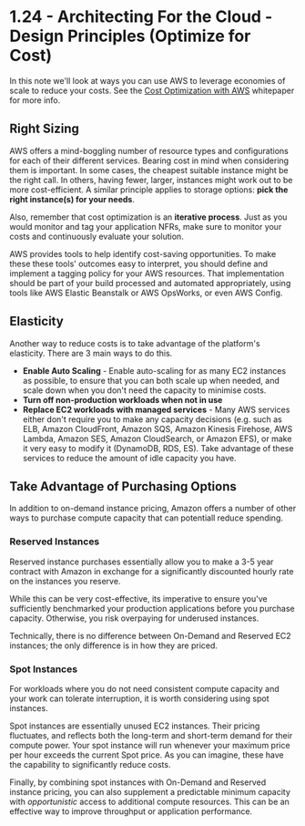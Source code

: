 # 1.24 - Architecting For the Cloud - Design Principles (Optimize for Cost)

In this note we'll look at ways you can use AWS to leverage economies of scale to reduce your costs. See the [Cost Optimization with AWS](https://d0.awsstatic.com/whitepapers/Cost_Optimization_with_AWS.pdf) whitepaper for more info.

## Right Sizing

AWS offers a mind-boggling number of resource types and configurations for each of their different services. Bearing cost in mind when considering them is important. In some cases, the cheapest suitable instance might be the right call. In others, having fewer, larger, instances might work out to be more cost-efficient. A similar principle applies to storage options: **pick the right instance(s) for your needs**.

Also, remember that cost optimization is an **iterative process**. Just as you would monitor and tag your application NFRs, make sure to monitor your costs and continuously evaluate your solution.

AWS provides tools to help identify cost-saving opportunities. To make these these tools' outcomes easy to interpret, you should define and implement a tagging policy for your AWS resources. That implementation should be part of your build processed and automated appropriately, using tools like AWS Elastic Beanstalk or AWS OpsWorks, or even AWS Config.

## Elasticity

Another way to reduce costs is to take advantage of the platform's elasticity.  There are 3 main ways to do this.

* **Enable Auto Scaling** - Enable auto-scaling for as many EC2 instances as possible, to ensure that you can both scale up when needed, and scale down when you don't need the capacity to minimise costs.
* **Turn off non-production workloads when not in use**
* **Replace EC2 workloads with managed services** - Many AWS services either don't require you to make any capacity decisions (e.g. such as ELB, Amazon CloudFront, Amazon SQS, Amazon Kinesis Firehose, AWS Lambda, Amazon SES, Amazon CloudSearch, or Amazon EFS), or make it very easy to modify it (DynamoDB, RDS, ES). Take advantage of these services to reduce the amount of idle capacity you have.

## Take Advantage of Purchasing Options

In addition to on-demand instance pricing, Amazon offers a number of other ways to purchase compute capacity that can potentiall reduce spending.

### Reserved Instances

Reserved instance purchases essentially allow you to make a 3-5 year contract with Amazon in exchange for a significantly discounted hourly rate on the instances you reserve.

While this can be very cost-effective, its imperative to ensure you've sufficiently benchmarked your production applications before you purchase capacity. Otherwise, you risk overpaying for underused instances.

Technically, there is no difference between On-Demand and Reserved EC2 instances; the only difference is in how they are priced.

### Spot Instances

For workloads where you do not need consistent compute capacity and your work can tolerate interruption, it is worth considering using spot instances.

Spot instances are essentially unused EC2 instances. Their pricing fluctuates, and reflects both the long-term and short-term demand for their compute power. Your spot instance will run whenever your maximum price per hour exceeds the current Spot price. As you can imagine, these have the capability to significantly reduce costs.

Finally, by combining spot instances with On-Demand and Reserved instance pricing, you can also supplement a predictable minimum capacity with *opportunistic* access to additional compute resources. This can be an effective way to improve throughput or application performance.